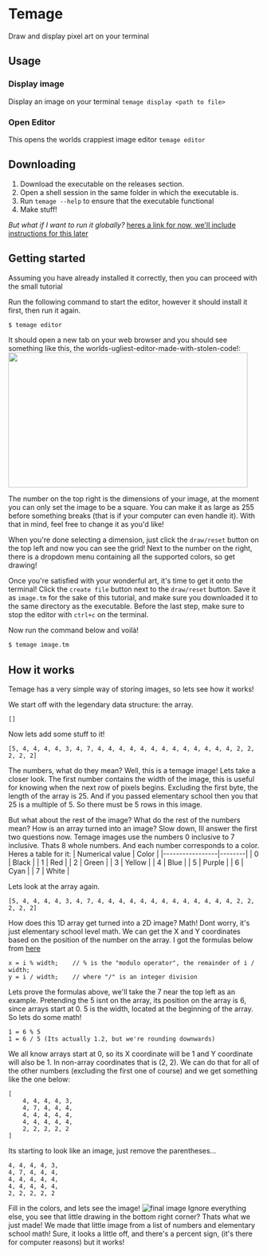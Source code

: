 # Temage
Draw and display pixel art on your terminal

## Usage

### Display image
Display an image on your terminal
`temage display <path to file>`

### Open Editor
This opens the worlds crappiest image editor
`temage editor`

## Downloading
1. Download the executable on the releases section.
2. Open a shell session in the same folder in which the executable is.
3. Run `temage --help` to ensure that the executable functional
4. Make stuff!

*But what if I want to run it globally?*
[heres a link for now, we'll include instructions for this later](https://unix.stackexchange.com/questions/3809/how-can-i-make-a-program-executable-from-everywhere)


## Getting started
Assuming you have already installed it correctly, then you can proceed with the small tutorial

Run the following command to start the editor, however it should install it first, then run it again.
```sh
$ temage editor
```

It should open a new tab on your web browser and you should see something like this, the worlds-ugliest-editor-made-with-stolen-code!:
<img src="https://i.imgur.com/DEtaqMC.png" width="480px" height="270px"/>

The number on the top right is the dimensions of your image, at the moment you can only set the image to be a square. You can make it as large as 255 before something breaks (that is if your computer can even handle it). With that in mind, feel free to change it as you'd like! 

When you're done selecting a dimension, just click the `draw/reset` button on the top left and now you can see the grid! Next to the number on the right, there is a dropdown menu containing all the supported colors, so get drawing!

Once you're satisfied with your wonderful art, it's time to get it onto the terminal! Click the `create file` button next to the `draw/reset` button. Save it as `image.tm` for the sake of this tutorial, and make sure you downloaded it to the same directory as the executable. Before the last step, make sure to stop the editor with `ctrl+c` on the terminal.

Now run the command below and voilà!
```sh
$ temage image.tm
```

## How it works
Temage has a very simple way of storing images, so lets see how it works!

We start off with the legendary data structure: the array.
```
[]
```

Now lets add some stuff to it!

```
[5, 4, 4, 4, 4, 3, 4, 7, 4, 4, 4, 4, 4, 4, 4, 4, 4, 4, 4, 4, 4, 2, 2, 2, 2, 2]
```

The numbers, what do they mean? Well, this is a temage image! Lets take a closer look. The first number contains the width of the image, this is useful for knowing when the next row of pixels begins. Excluding the first byte, the length of the array is 25. And if you passed elementary school then you that 25 is a multiple of 5. So there must be 5 rows in this image.

But what about the rest of the image? What do the rest of the numbers mean? How is an array turned into an image? Slow down, Ill answer the first two questions now. Temage images use the numbers 0 inclusive to 7 inclusive. Thats 8 whole numbers. And each number corresponds to a color. Heres a table for it:
| Numerical value | Color  |
|-----------------|--------|
| 0               | Black  |
| 1               | Red    |
| 2               | Green  |
| 3               | Yellow |
| 4               | Blue   |
| 5               | Purple |
| 6               | Cyan   |
| 7               | White  |

Lets look at the array again.
```
[5, 4, 4, 4, 4, 3, 4, 7, 4, 4, 4, 4, 4, 4, 4, 4, 4, 4, 4, 4, 4, 2, 2, 2, 2, 2]
```
How does this 1D array get turned into a 2D image? Math! Dont worry, it's just elementary school level math. We can get the X and Y coordinates based on the position of the number on the array. I got the formulas below from [here](https://softwareengineering.stackexchange.com/questions/212808/treating-a-1d-data-structure-as-2d-grid)
```
x = i % width;    // % is the "modulo operator", the remainder of i / width;
y = i / width;    // where "/" is an integer division
```

Lets prove the formulas above, we'll take the 7 near the top left as an example. Pretending the 5 isnt on the array, its position on the array is 6, since arrays start at 0. 5 is the width, located at the beginning of the array. So lets do some math!

```
1 = 6 % 5
1 = 6 / 5 (Its actually 1.2, but we're rounding downwards)
```


We all know arrays start at 0, so its X coordinate will be 1 and Y coordinate will also be 1. In non-array coordinates that is (2, 2). We can do that for all of the other numbers (excluding the first one of course) and we get something like the one below:

```
[
    4, 4, 4, 4, 3,
    4, 7, 4, 4, 4,
    4, 4, 4, 4, 4, 
    4, 4, 4, 4, 4, 
    2, 2, 2, 2, 2
]
```

Its starting to look like an image, just remove the parentheses...
```
4, 4, 4, 4, 3,
4, 7, 4, 4, 4,
4, 4, 4, 4, 4, 
4, 4, 4, 4, 4, 
2, 2, 2, 2, 2
```

Fill in the colors, and lets see the image!
![final image](https://i.imgur.com/2288Z5t.png)
Ignore everything else, you see that little drawing in the bottom right corner? Thats what we just made! We made that little image from a list of numbers and elementary school math! Sure, it looks a little off, and there's a percent sign, (it's there for computer reasons) but it works!